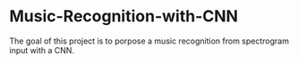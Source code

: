 # Music-Recognition-with-CNN
The goal of this project is to porpose a music recognition from spectrogram input with a CNN.
